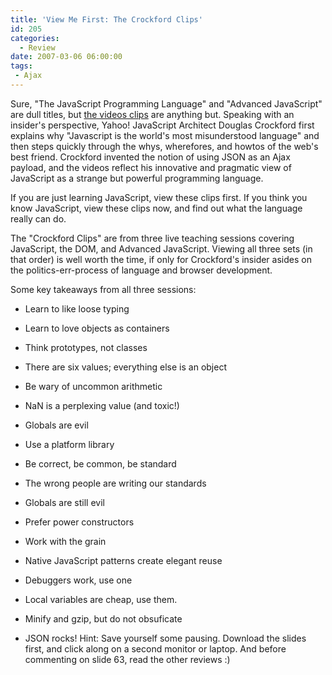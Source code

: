 ```yaml
---
title: 'View Me First: The Crockford Clips'
id: 205
categories:
  - Review
date: 2007-03-06 06:00:00
tags:
 - Ajax
---
```


Sure, "The JavaScript Programming Language" and "Advanced JavaScript" are dull titles, but [the videos clips](http://developer.yahoo.com/yui/theater/) are anything but. Speaking with an insider's perspective, Yahoo! JavaScript Architect Douglas Crockford first explains why "Javascript is the world's most misunderstood language" and then steps quickly through the whys, wherefores, and howtos of the web's best friend. Crockford invented the notion of using JSON as an Ajax payload, and the videos reflect his innovative and pragmatic view of JavaScript as a strange but powerful programming language.

If you are just learning JavaScript, view these clips first. If you think you know JavaScript, view these clips now, and find out what the language really can do.

The "Crockford Clips" are from three live teaching sessions covering JavaScript, the DOM, and Advanced JavaScript. Viewing all three sets (in that order) is well worth the time, if only for Crockford's insider asides on the politics-err-process of language and browser development.

Some key takeaways from all three sessions:

*   Learn to like loose typing
*   Learn to love objects as containers
*   Think prototypes, not classes
*   There are six values; everything else is an object
*   Be wary of uncommon arithmetic
*   NaN is a perplexing value (and toxic!)
*   Globals are evil

*   Use a platform library
*   Be correct, be common, be standard
*   The wrong people are writing our standards

*   Globals are still evil
*   Prefer power constructors
*   Work with the grain
*   Native JavaScript patterns create elegant reuse
*   Debuggers work, use one
*   Local variables are cheap, use them.
*   Minify and gzip, but do not obsuficate
*   JSON rocks!
Hint: Save yourself some pausing. Download the slides first, and click along on a second monitor or laptop. And before commenting on slide 63, read the other reviews :)